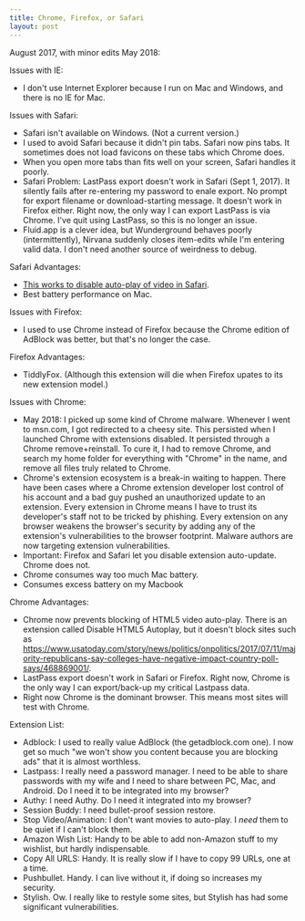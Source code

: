 ```yaml
---
title: Chrome, Firefox, or Safari
layout: post
---
```


August 2017, with minor edits May 2018:

Issues with IE:

* I don't use Internet Explorer because I run on Mac and Windows, and there is no IE for Mac.

Issues with Safari:
* Safari isn't available on Windows.  (Not a current version.)
* I used to avoid Safari because it didn't pin tabs.  Safari now pins tabs. It sometimes does not load favicons on these tabs which Chrome does.
* When you open more tabs than fits well on your screen, Safari handles it poorly.
* Safari Problem: LastPass export doesn't work in Safari (Sept 1, 2017).  It silently fails after re-entering my password to enale export.  No prompt for export filename or download-starting message. It doesn't work in Firefox either.  Right now, the only way I can export LastPass is via Chrome.  I've quit using LastPass, so this is no longer an issue.
* Fluid.app is a clever idea, but Wunderground behaves poorly (intermittently), Nirvana suddenly closes item-edits while I'm entering valid data.  I don't need another source of weirdness to debug.

Safari Advantages:

* [This works to disable auto-play of video in Safari](http://www.macworld.co.uk/how-to/mac-software/how-stop-autoplay-video-in-safari-chrome-on-mac-3661342/).
* Best battery performance on Mac.

Issues with Firefox:

* I used to use Chrome instead of Firefox because the Chrome edition of AdBlock was better, but that's no longer the case.


Firefox Advantages:

* TiddlyFox.  (Although this extension will die when Firefox upates to its new extension model.)

Issues with Chrome:

* May 2018: I picked up some kind of Chrome malware.  Whenever I went to msn.com, I got redirected to a cheesy site.  This persisted when I launched Chrome with extensions disabled.  It persisted through a Chrome remove+reinstall.  To cure it, I had to remove Chrome, and search my home folder for everything with "Chrome" in the name, and remove all files truly related to Chrome.
* Chrome's extension ecosystem is a break-in waiting to happen.  There have been cases where a Chrome extension developer lost control of his account and a bad guy pushed an unauthorized update to an extension.  Every extension in Chrome means I have to trust its developer's staff not to be tricked by phishing.  Every extension on any browser weakens the browser's security by adding any of the extension's vulnerabilities to the browser footprint.  Malware authors are now targeting extension vulnerabilities.
* Important: Firefox and Safari let you disable extension auto-update.  Chrome does not.
* Chrome consumes way too much Mac battery.
* Consumes excess battery on my Macbook

Chrome Advantages:

* Chrome now prevents blocking of HTML5 video auto-play.  There is an extension called Disable HTML5 Autoplay, but it doesn't block sites such as https://www.usatoday.com/story/news/politics/onpolitics/2017/07/11/majority-republicans-say-colleges-have-negative-impact-country-poll-says/468869001/.  
* LastPass export doesn't work in Safari or Firefox. Right now, Chrome is the only way I can export/back-up my critical Lastpass data.
* Right now Chrome is the dominant browser.  This means most sites will test with Chrome.


Extension List:

* Adblock: I used to really value AdBlock (the getadblock.com one). I now get so much "we won't show you content because you are blocking ads" that it is almost worthless.
* Lastpass: I really need a password manager.  I need to be able to share passwords with my wife and I need to share between PC, Mac, and Android.  Do I need it to be integrated into my browser?
* Authy: I need Authy.  Do I need it integrated into my browser?
* Session Buddy: I need bullet-proof session restore.
* Stop Video/Animation: I don't want movies to auto-play. I *need* them to be quiet if I can't block them.
* Amazon Wish List: Handy to be able to add non-Amazon stuff to my wishlist, but hardly indispensable.
* Copy All URLS: Handy.  It is really slow if I have to copy 99 URLs, one at a time.
* Pushbullet.  Handy. I can live without it, if doing so increases my security.
* Stylish.  Ow.  I really like to restyle some sites, but Stylish has had some significant vulnerabilities.